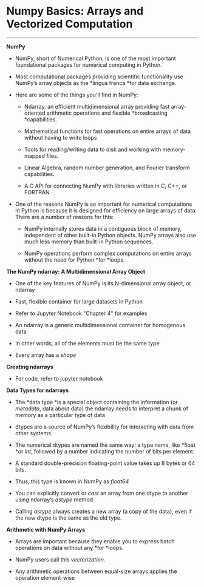 # Numpy Basics: Arrays and Vectorized Computation

* * *


**NumPy**

* NumPy, short of Numerical Python, is one of the most important foundational packages for numerical computing in Python.

* Most computational packages providing scientific functionality use NumPy’s array objects as the *lingua franca *for data exchange.

* Here are some of the things you’ll find in NumPy:

    * Ndarray, an efficient multidimensional array providing fast array-oriented arithmetic operations and flexible *broadcasting *capabilities.

    * Mathematical functions for fast operations on entire arrays of data without having to write loops

    * Tools for reading/writing data to disk and working with memory-mapped files.

    * Linear Algebra, random number generation, and Fourier transform capabilities.

    * A C API for connecting NumPy with libraries written in C, C++, or FORTRAN

* One of the reasons NumPy is so important for numerical computations in Python is because it is designed for efficiency on large arrays of data. There are a number of reasons for this:

    * NumPy internally stores data in a contiguous block of memory, independent of other built-in Python objects. NumPy arrays also use much less memory than built-in Python sequences.

    * NumPy operations perform complex computations on entire arrays without the need for Python *for *loops.

**The NumPy ndarray: A Multidimensional Array Object**

* One of the key features of NumPy is its N-dimensional array object, or ndarray

* Fast, flexible container for large datasets in Python

* Refer to Jupyter Notebook "Chapter 4" for examples

* An ndarray is a generic multidimensional container for homogenous data

* In other words, all of the elements must be the same type

* Every array has a *shape*

**Creating ndarrays**

* For code, refer to jupyter notebook

**Data Types for ndarrays**

* The *data type *is a special object containing the information (or *metadata*, data about data) the ndarray needs to interpret a chunk of memory as a particular type of data

* dtypes are a source of NumPy’s flexibility for interacting with data from other systems.

* The numerical dtypes are named the same way: a type name, like *float *or *int*, followed by a number indicating the number of bits per element.

* A standard double-precision floating-point value takes up 8 bytes or 64 bits. 

* Thus, this type is known in NumPy as *float64*

* You can explicitly convert or *cast* an array from one dtype to another using ndarray’s *astype* method

* Calling *astype* always creates a new array (a copy of the data), even if the new dtype is the same as the old type.

**Arithmetic with NumPy Arrays**

* Arrays are important because they enable you to express batch operations on data without any *for *loops.

* NumPy users call this *vectorization*. 

* Any arithmetic operations between equal-size arrays applies the operation element-wise

